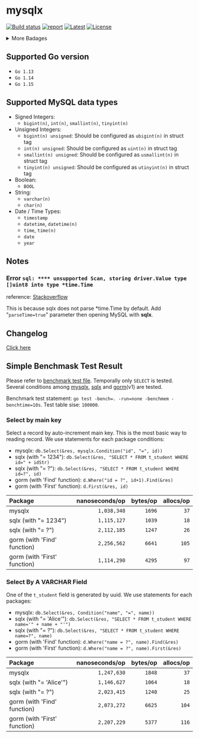 # mysqlx

[![Build status](https://travis-ci.org/Andrew-M-C/go.mysqlx.svg?branch=master)](https://travis-ci.org/Andrew-M-C/go.mysqlx)
[![report](https://goreportcard.com/badge/github.com/Andrew-M-C/go.mysqlx)](https://goreportcard.com/report/github.com/Andrew-M-C/go.mysqlx)
[![Latest](https://img.shields.io/badge/latest-v0.3.0-orange.svg)](https://github.com/Andrew-M-C/go.mysqlx/tree/v0.3.0)
[![License](https://img.shields.io/badge/license-BSD%203--Clause-blue.svg)](https://opensource.org/licenses/BSD-3-Clause)

<details>
<summary>More Badages</summary>
<a href="https://coveralls.io/github/Andrew-M-C/go.mysqlx?branch=master&kill_cache=1"><img src="https://coveralls.io/repos/github/Andrew-M-C/go.mysqlx/badge.svg?branch=master"></a>
<a href="https://codebeat.co/projects/github-com-andrew-m-c-go-mysqlx-master"><img src="https://codebeat.co/badges/16fb0b95-56f3-42bf-91dc-ddcef8739b13"></a>
</details>

## Supported Go version

- `Go 1.13`
- `Go 1.14`
- `Go 1.15`

## Supported MySQL data types

- Signed Integers:
  - `bigint(n)`, `int(n)`, `smallint(n)`, `tinyint(n)`
- Unsigned Integers:
  - `bigint(n) unsigned`: Should be configured as `ubigint(n)` in struct tag
  - `int(n) unsigned`: Should be configured as `uint(n)` in struct tag
  - `smallint(n) unsigned`: Should be configured as `usmallint(n)` in struct tag
  - `tinyint(n) unsigned`: Should be configured as `utinyint(n)` in struct tag
- Boolean:
  - `BOOL`
- String:
  - `varchar(n)`
  - `char(n)`
- Date / Time Types:
  - `timestamp`
  - `datetime`, `datetime(n)`
  - `time`, `time(n)`
  - `date`
  - `year`

## Notes

### Error `sql: **** unsupported Scan, storing driver.Value type []uint8 into type *time.Time`

reference: [Stackoverflow](https://stackoverflow.com/questions/45040319/unsupported-scan-storing-driver-value-type-uint8-into-type-time-time)

This is because sqlx does not parse *time.Time by default. Add "`parseTime=true`" parameter then opening MySQL with **sqlx**.

## Changelog

[Click here](./CHANGELOG.md)

## Simple Benchmask Test Result

Please refer to [benchmark test file](./mysqlx_benchmark_test.go). Temporally only `SELECT` is tested. Several conditions among [mysqlx](https://github.com/Andrew-M-C/go.mysqlx), [sqlx](https://github.com/jmoiron/sqlx) and [gorm](https://github.com/jinzhu/gorm)(v1) are tested.

Benchmark test statement: `go test -bench=. -run=none -benchmem -benchtime=10s`. Test table sise: `100000`.

### Select by main key

Select a record by auto-increment main key. This is the most basic way to reading record. We use statements for each package conditions: 

- mysqlx: `db.Select(&res, mysqlx.Condition("id", "=", id))`
- sqlx (with "= 1234"): `db.Select(&res, "SELECT * FROM t_student WHERE id=" + idStr)`
- sqlx (with "= ?"): `db.Select(&res, "SELECT * FROM t_student WHERE id=?", id)`
- gorm (with 'Find' function): `d.Where("id = ?", id+1).Find(&res)`
- gorm (with 'First' function): `d.First(&res, id)`

| Package | nanoseconds/op | bytes/op | allocs/op |
|:---|---:|---:|---:|
| mysqlx | `1,038,348` | `1696` | `37` |
| sqlx (with "= 1234") | `1,115,127` | `1039` | `18` |
| sqlx (with "= ?") | `2,112,185` | `1247` | `26` |
| gorm (with 'Find' function) | `2,256,562` | `6641` | `105` |
| gorm (with 'First' function) | `1,114,290` | `4295` | `97` |

### Select By A VARCHAR Field

One of the `t_student` field is generated by uuid. We use statements for each packages:

- mysqlx: `db.Select(&res, Condition("name", "=", name))`
- sqlx (with "= 'Alice'"): `db.Select(&res, "SELECT * FROM t_student WHERE name='" + name + "'")`
- sqlx (with "= ?"): `db.Select(&res, "SELECT * FROM t_student WHERE name=?", name)`
- gorm (with 'Find' function): `d.Where("name = ?", name).Find(&res)`
- gorm (with 'First' function): `d.Where("name = ?", name).First(&res)`

| Package | nanoseconds/op | bytes/op | allocs/op |
|:---|---:|---:|---:|
| mysqlx | `1,247,630` | `1848` | `37` |
| sqlx (with "= 'Alice'") | `1,146,627` | `1064` | `18` |
| sqlx (with "= ?") | `2,023,415` | `1240` | `25` |
| gorm (with 'Find' function) | `2,073,272` | `6625` | `104` |
| gorm (with 'First' function) | `2,207,229` | `5377` | `116` |
